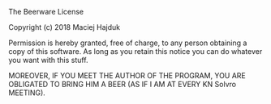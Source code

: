 The Beerware License

Copyright (c) 2018 Maciej Hajduk

Permission is hereby granted, free of charge, to any person obtaining a copy of this software. As long as you retain this notice you can do whatever you want with this stuff.

MOREOVER, IF YOU MEET THE AUTHOR OF THE PROGRAM, YOU ARE OBLIGATED TO BRING HIM A BEER (AS IF I AM AT EVERY KN Solvro MEETING).